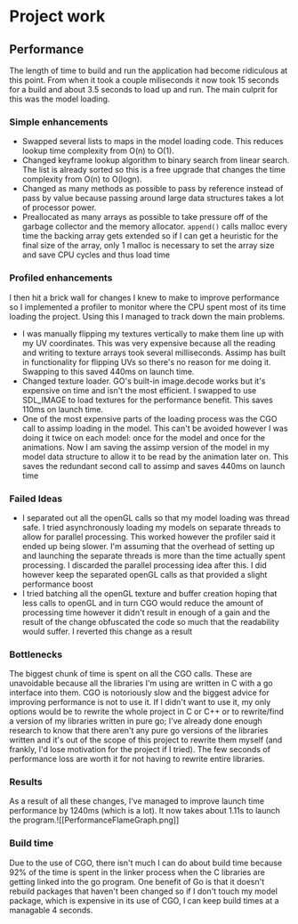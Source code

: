 # Project work
## Performance
The length of time to build and run the application had become ridiculous at this point. From when it took a couple miliseconds it now took 15 seconds for a build and about 3.5 seconds to load up and run. The main culprit for this was the model loading.
### Simple enhancements
- Swapped several lists to maps in the model loading code. This reduces lookup time complexity from O(n) to O(1).
- Changed keyframe lookup algorithm to binary search from linear search. The list is already sorted so this is a free upgrade that changes the time complexity from O(n) to O(logn).
- Changed as many methods as possible to pass by reference instead of pass by value because passing around large data structures takes a lot of processor power.
- Preallocated as many arrays as possible to take pressure off of the garbage collector and the memory allocator. `append()` calls malloc every time the backing array gets extended so if I can get a heuristic for the final size of the array, only 1 malloc is necessary to set the array size and save CPU cycles and thus load time
### Profiled enhancements
I then hit a brick wall for changes I knew to make to improve performance so I implemented a profiler to monitor where the CPU spent most of its time loading the project. Using this I managed to track down the main problems.
- I was manually flipping my textures vertically to make them line up with my UV coordinates. This was very expensive because all the reading and writing to texture arrays took several milliseconds. Assimp has built in functionality for flipping UVs so there's no reason for me doing it. Swapping to this saved 440ms on launch time.
- Changed texture loader. GO's built-in image.decode works but it's expensive on time and isn't the most efficient. I swapped to use SDL_IMAGE to load textures for the performance benefit. This saves 110ms on launch time.
- One of the most expensive parts of the loading process was the CGO call to assimp loading in the model. This can't be avoided however I was doing it twice on each model: once for the model and once for the animations. Now I am saving the assimp version of the model in my model data structure to allow it to be read by the animation later on. This saves the redundant second call to assimp and saves 440ms on launch time
### Failed Ideas
- I separated out all the openGL calls so that my model loading was thread safe. I tried asynchronously loading my models on separate threads to allow for parallel processing. This worked however the profiler said it ended up being slower. I'm assuming that the overhead of setting up and launching the separate threads is more than the time actually spent processing. I discarded the parallel processing idea after this. I did however keep the separated openGL calls as that provided a slight performance boost
- I tried batching all the openGL texture and buffer creation hoping that less calls to openGL and in turn CGO would reduce the amount of processing time however it didn't result in enough of a gain and the result of the change obfuscated the code so much that the readability would suffer. I reverted this change as a result
### Bottlenecks
The biggest chunk of time is spent on all the CGO calls. These are unavoidable because all the libraries I'm using are written in C with a go interface into them. CGO is notoriously slow and the biggest advice for improving performance is not to use it. If I didn't want to use it, my only options would be to rewrite the whole project in C or C++ or to rewrite/find a version of my libraries written in pure go; I've already done enough research to know that there aren't any pure go versions of the libraries written and it's out of the scope of this project to rewrite them myself (and frankly, I'd lose motivation for the project if I tried). The few seconds of performance loss are worth it for not having to rewrite entire libraries.

### Results
As a result of all these changes, I've managed to improve launch time performance by 1240ms (which is a lot). It now takes about 1.11s to launch the program.![[PerformanceFlameGraph.png]]

### Build time
Due to the use of CGO, there isn't much I can do about build time because 92% of the time is spent in the linker process when the C libraries are getting linked into the go program. One benefit of Go is that it doesn't rebuild packages that haven't been changed so if I don't touch my model package, which is expensive in its use of CGO, I can keep build times at a managable 4 seconds.